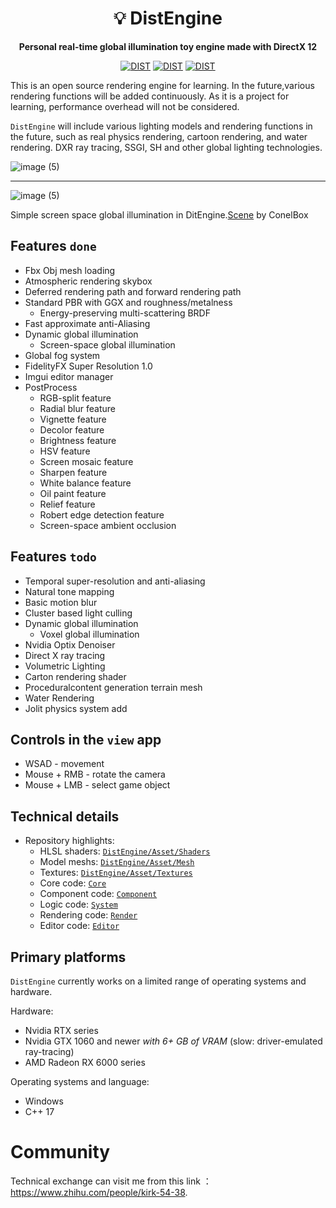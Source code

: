 <div align="center">
 
# 💡 DistEngine

**Personal real-time global illumination toy engine made with DirectX 12**

[![DIST](https://img.shields.io/badge/dist-open%20source-blueviolet.svg)]()
[![DIST](https://img.shields.io/badge/demo-20220722-brightgreen)]()
[![DIST](https://img.shields.io/static/v1?label=license&message=MIT&color=green)](https://opensource.org/licenses/MIT)
</div>


This is an open source rendering engine for learning. In the future,various rendering functions will be added continuously. As it is a project for learning, performance overhead will not be considered.

`DistEngine` will include various lighting models and rendering functions in the future, such as real physics rendering, cartoon rendering, and water rendering. DXR ray tracing, SSGI, SH and other global lighting technologies.

![image (5)](https://imgur.com/Oeovi71.png)

***

![image (5)](https://imgur.com/hS6ojTH.png)

Simple screen space global illumination in DitEngine.[Scene]() by ConelBox

## Features `done`

* Fbx Obj mesh loading
* Atmospheric rendering skybox
* Deferred rendering path and forward rendering path
* Standard PBR with GGX and roughness/metalness
  * Energy-preserving multi-scattering BRDF
* Fast approximate anti-Aliasing
* Dynamic global illumination
  * Screen-space global illumination
* Global fog system
* FidelityFX Super Resolution 1.0
* Imgui editor manager
* PostProcess
  * RGB-split feature
  * Radial blur feature
  * Vignette feature
  * Decolor feature
  * Brightness feature
  * HSV feature
  * Screen mosaic feature
  * Sharpen feature
  * White balance feature
  * Oil paint feature
  * Relief feature
  * Robert edge detection feature
  * Screen-space ambient occlusion

## Features `todo`

* Temporal super-resolution and anti-aliasing
* Natural tone mapping
* Basic motion blur
* Cluster based light culling
* Dynamic global illumination
  * Voxel global illumination
* Nvidia Optix Denoiser
* Direct X ray tracing
* Volumetric Lighting
* Carton rendering shader
* Proceduralcontent generation terrain mesh
* Water Rendering
* Jolit physics system add

## Controls in the `view` app

* WSAD - movement
* Mouse + RMB - rotate the camera
* Mouse + LMB - select game object

## Technical details

* Repository highlights:
  * HLSL shaders: [`DistEngine/Asset/Shaders`](DistEngine/Asset/Shaders)
  * Model meshs: [`DistEngine/Asset/Mesh`](DistEngine/Asset/Mesh)
  * Textures: [`DistEngine/Asset/Textures`](DistEngine/Asset/Textures)
  * Core code: [`Core`](Core)
  * Component code: [`Component`](Component)
  * Logic code: [`System`](System)
  * Rendering code: [`Render`](Render)
  * Editor code: [`Editor`](Editor)

## Primary platforms

`DistEngine` currently works on a limited range of operating systems and hardware.

Hardware:

* Nvidia RTX series
* Nvidia GTX 1060 and newer _with 6+ GB of VRAM_ (slow: driver-emulated ray-tracing)
* AMD Radeon RX 6000 series

Operating systems and language:

* Windows
* C++ 17

# Community
Technical exchange can visit me from this link ：https://www.zhihu.com/people/kirk-54-38.
